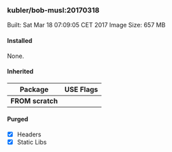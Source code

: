 ### kubler/bob-musl:20170318

Built: Sat Mar 18 07:09:05 CET 2017
Image Size: 657 MB

#### Installed
None.
#### Inherited
Package | USE Flags
--------|----------
**FROM scratch** |
#### Purged
- [x] Headers
- [x] Static Libs
